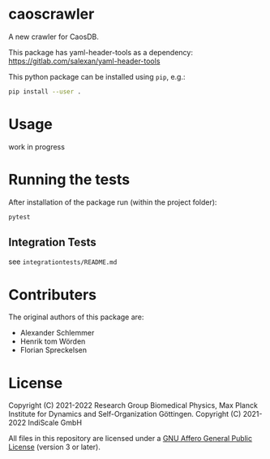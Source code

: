 # caoscrawler

A new crawler for CaosDB.


This package has yaml-header-tools as a dependency:
https://gitlab.com/salexan/yaml-header-tools



This python package can be installed using `pip`, e.g.:
```bash
pip install --user .
```

# Usage

work in progress

# Running the tests

After installation of the package run (within the project folder):

```bash
pytest
```

## Integration Tests
see `integrationtests/README.md`

# Contributers

The original authors of this package are:

- Alexander Schlemmer
- Henrik tom Wörden
- Florian Spreckelsen

# License

Copyright (C) 2021-2022 Research Group Biomedical Physics, Max Planck Institute for
Dynamics and Self-Organization Göttingen.
Copyright (C) 2021-2022 IndiScale GmbH

All files in this repository are licensed under a [GNU Affero General Public
License](LICENCE) (version 3 or later).
